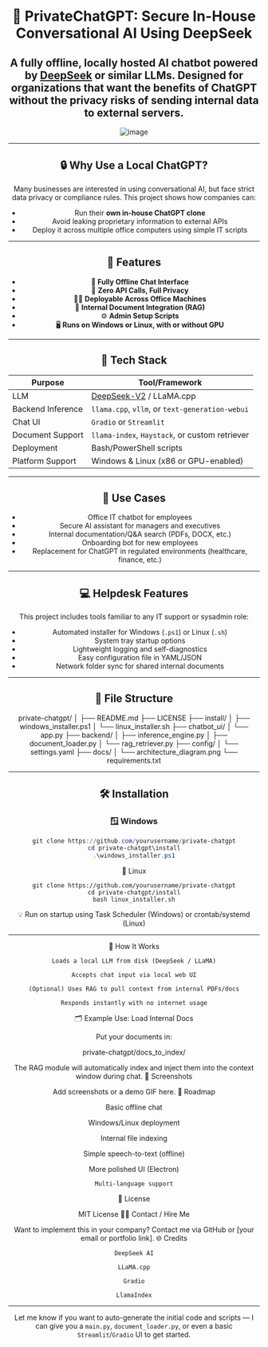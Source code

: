 <div align="center" style="text-align: center;">
    
# 🧠 PrivateChatGPT: Secure In-House Conversational AI Using DeepSeek

A fully offline, locally hosted AI chatbot powered by [DeepSeek](https://github.com/deepseek-ai/DeepSeek-V2) or similar LLMs. Designed for organizations that want the benefits of ChatGPT **without the privacy risks** of sending internal data to external servers.
---
![image](https://github.com/user-attachments/assets/73bbd867-627f-4f9b-aeb7-15528d0ffcb7)


---

## 🔒 Why Use a Local ChatGPT?

Many businesses are interested in using conversational AI, but face strict data privacy or compliance rules. This project shows how companies can:

- Run their **own in-house ChatGPT clone**
- Avoid leaking proprietary information to external APIs
- Deploy it across multiple office computers using simple IT scripts


---

## 🚀 Features

- 💬 **Fully Offline Chat Interface**
- 🔐 **Zero API Calls, Full Privacy**
- 🧑‍💻 **Deployable Across Office Machines**
- 📂 **Internal Document Integration (RAG)**
- ⚙️ **Admin Setup Scripts**
- 🖥️ **Runs on Windows or Linux, with or without GPU**

---

## 🧠 Tech Stack

| Purpose             | Tool/Framework                          |
|---------------------|------------------------------------------|
| LLM                 | [DeepSeek-V2](https://github.com/deepseek-ai/DeepSeek-V2) / LLaMA.cpp |
| Backend Inference   | `llama.cpp`, `vllm`, or `text-generation-webui` |
| Chat UI             | `Gradio` or `Streamlit` |
| Document Support    | `llama-index`, `Haystack`, or custom retriever |
| Deployment          | Bash/PowerShell scripts |
| Platform Support    | Windows & Linux (x86 or GPU-enabled) |

---

## 🧩 Use Cases

- Office IT chatbot for employees
- Secure AI assistant for managers and executives
- Internal documentation/Q&A search (PDFs, DOCX, etc.)
- Onboarding bot for new employees
- Replacement for ChatGPT in regulated environments (healthcare, finance, etc.)

---

## 💻 Helpdesk Features

This project includes tools familiar to any IT support or sysadmin role:

- Automated installer for Windows (`.ps1`) or Linux (`.sh`)
- System tray startup options
- Lightweight logging and self-diagnostics
- Easy configuration file in YAML/JSON
- Network folder sync for shared internal documents

---

## 📁 File Structure

private-chatgpt/
│
├── README.md
├── LICENSE
├── install/
│   ├── windows_installer.ps1
│   └── linux_installer.sh
├── chatbot_ui/
│   └── app.py
├── backend/
│   ├── inference_engine.py
│   ├── document_loader.py
│   └── rag_retriever.py
├── config/
│   └── settings.yaml
├── docs/
│   └── architecture_diagram.png
└── requirements.txt


---

## 🛠️ Installation

### 🪟 Windows

```powershell
git clone https://github.com/yourusername/private-chatgpt
cd private-chatgpt\install
.\windows_installer.ps1
```

🐧 Linux

    git clone https://github.com/yourusername/private-chatgpt
    cd private-chatgpt/install
    bash linux_installer.sh
💡 Run on startup using Task Scheduler (Windows) or crontab/systemd (Linux)

---

🧪 How It Works

    Loads a local LLM from disk (DeepSeek / LLaMA)

    Accepts chat input via local web UI

    (Optional) Uses RAG to pull context from internal PDFs/docs

    Responds instantly with no internet usage

🗂️ Example Use: Load Internal Docs

Put your documents in:

private-chatgpt/docs_to_index/

The RAG module will automatically index and inject them into the context window during chat.
📸 Screenshots

Add screenshots or a demo GIF here.
📅 Roadmap

Basic offline chat

Windows/Linux deployment

Internal file indexing

Simple speech-to-text (offline)

More polished UI (Electron)

    Multi-language support

📄 License

MIT License
🙋‍♂️ Contact / Hire Me

Want to implement this in your company? Contact me via GitHub or [your email or portfolio link].
🌐 Credits

    DeepSeek AI

    LLaMA.cpp

    Gradio

    LlamaIndex


---

Let me know if you want to auto-generate the initial code and scripts — I can give you a `main.py`, `document_loader.py`, or even a basic `Streamlit`/`Gradio` UI to get started.
